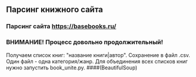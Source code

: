 ## Парсинг книжного сайта
### Парсинг сайта https://basebooks.ru/
### ВНИМАНИЕ! Процесс довольно продолжительный!
Получаем список книг: "название книги|автор".
Сохранение в файл .csv. Один файл - одна категория/жанр.
Для объединения всех списков книг нужно запустить book_unite.py.
####(BeautifulSoup)
